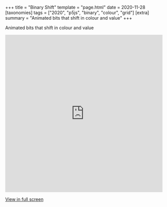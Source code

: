 +++
title = "Binary Shift"
template = "page.html"
date = 2020-11-28
[taxonomies]
tags = ["2020", "p5js", "binary", "colour", "grid"]
[extra]
summary = "Animated bits that shift in colour and value"
+++

Animated bits that shift in colour and value

<embed
type="text/html"
src="https://vault.holocryptic.xyz/src/2020/BinaryShift"
width="500"
height="500"
/>

<a target=_blank href="https://vault.holocryptic.xyz/src/2020/BinaryShift">View in full screen</a>
